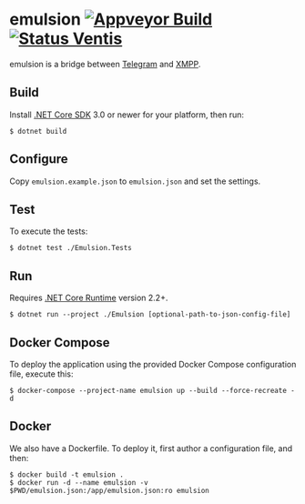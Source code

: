 emulsion [![Appveyor Build][badge-appveyor]][build-appveyor] [![Status Ventis][status-ventis]][andivionian-status-classifier]
========

emulsion is a bridge between [Telegram][telegram] and [XMPP][xmpp].

Build
-----

Install [.NET Core SDK][dotnet-core-sdk] 3.0 or newer for your platform, then
run:

```console
$ dotnet build
```

Configure
---------

Copy `emulsion.example.json` to `emulsion.json` and set the settings.

Test
----

To execute the tests:

```console
$ dotnet test ./Emulsion.Tests
```

Run
---

Requires [.NET Core Runtime][dotnet-core-runtime] version 2.2+.

```console
$ dotnet run --project ./Emulsion [optional-path-to-json-config-file]
```

Docker Compose
--------------

To deploy the application using the provided Docker Compose configuration file,
execute this:

```console
$ docker-compose --project-name emulsion up --build --force-recreate -d
```

Docker
------

We also have a Dockerfile. To deploy it, first author a configuration file, and
then:

```console
$ docker build -t emulsion .
$ docker run -d --name emulsion -v $PWD/emulsion.json:/app/emulsion.json:ro emulsion
```

[andivionian-status-classifier]: https://github.com/ForNeVeR/andivionian-status-classifier#status-ventis-
[build-appveyor]: https://ci.appveyor.com/project/ForNeVeR/emulsion/branch/master
[dotnet-core-runtime]: https://www.microsoft.com/net/download/core#/runtime
[dotnet-core-sdk]: https://www.microsoft.com/net/download/core
[telegram]: https://telegram.org/
[xmpp]: https://xmpp.org/

[badge-appveyor]: https://ci.appveyor.com/api/projects/status/dgrpxj0dx221ii89/branch/master?svg=true
[status-ventis]: https://img.shields.io/badge/status-ventis-yellow.svg
